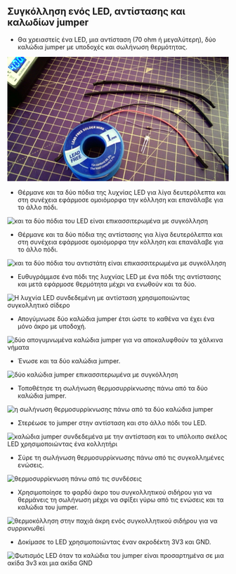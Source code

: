 ## Συγκόλληση ενός LED, αντίστασης και καλωδίων jumper

- Θα χρειαστείς ένα LED, μια αντίσταση (70 ohm ή μεγαλύτερη), δύο καλώδια jumper με υποδοχές και σωλήνωση θερμότητας.

![εξαρτήματα που αναφέρονται εμφανίζονται μαζί με ένα ρολό συγκόλλησης](images/you_will_need.jpg)

- Θέρμανε και τα δύο πόδια της λυχνίας LED για λίγα δευτερόλεπτα και στη συνέχεια εφάρμοσε ομοιόμορφα την κόλληση και επανάλαβε για το άλλο πόδι.

![και τα δύο πόδια του LED είναι επικασσιτερωμένα με συγκόλληση](images/tin_led.gif)

- Θέρμανε και τα δύο πόδια της αντίστασης για λίγα δευτερόλεπτα και στη συνέχεια εφάρμοσε ομοιόμορφα την κόλληση και επανάλαβε για το άλλο πόδι.

![και τα δύο πόδια του αντιστάτη είναι επικασσιτερωμένα με συγκόλληση](images/tin_resistor.gif)

- Ευθυγράμμισε ένα πόδι της λυχνίας LED με ένα πόδι της αντίστασης και μετά εφάρμοσε θερμότητα μέχρι να ενωθούν και τα δύο.

![Η λυχνία LED συνδεδεμένη με αντίσταση χρησιμοποιώντας συγκολλητικό σίδερο](images/bond_resistor.gif)

- Απογύμνωσε δύο καλώδια jumper έτσι ώστε το καθένα να έχει ένα μόνο άκρο με υποδοχή.

![δύο απογυμνωμένα καλώδια jumper για να αποκαλυφθούν τα χάλκινα νήματα](images/strip_jumpers.gif)

- Ένωσε και τα δύο καλώδια jumper.

![δύο καλώδια jumper επικασσιτερωμένα με συγκόλληση](images/tin_jumpers.gif)

- Τοποθέτησε τη σωλήνωση θερμοσυρρίκνωσης πάνω από τα δύο καλώδια jumper.

![η σωλήνωση θερμοσυρρίκνωσης πάνω από τα δύο καλώδια jumper](images/add_heatshrink.gif)

- Στερέωσε το jumper στην αντίσταση και στο άλλο πόδι του LED.

![καλώδια jumper συνδεδεμένα με την αντίσταση και το υπόλοιπο σκέλος LED χρησιμοποιώντας ένα κολλητήρι](images/bond_jumpers.gif)

- Σύρε τη σωλήνωση θερμοσυρρίκνωσης πάνω από τις συγκολλημένες ενώσεις.

![θερμοσυρρίκνωση πάνω από τις συνδέσεις](images/place_heatshrink.gif)

- Χρησιμοποίησε το φαρδύ άκρο του συγκολλητικού σιδήρου για να θερμάνεις τη σωλήνωση μέχρι να σφίξει γύρω από τις ενώσεις και τα καλώδια του jumper.

![θερμοκόλληση στην παχιά άκρη ενός συγκολλητικού σιδήρου για να συρρικνωθεί](images/heat_heatshrink.gif)

- Δοκίμασε το LED χρησιμοποιώντας έναν ακροδέκτη 3V3 και GND.

![Φωτισμός LED όταν τα καλώδια του jumper είναι προσαρτημένα σε μια ακίδα 3v3 και μια ακίδα GND](images/test_led.gif)
